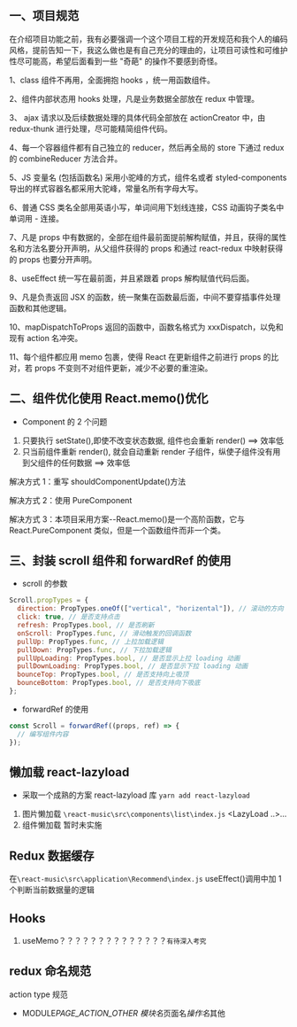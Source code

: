 <!--
 * @Author: raotaohub
 * @Date: 2021-02-12 23:51:27
 * @LastEditTime: 2021-02-15 20:36:39
 * @LastEditors: raotaohub
 * @FilePath: \react-music\README.md
 * @Description: 项目描述和注意事项
-->

## 一、项目规范

在介绍项目功能之前，我有必要强调一个这个项目工程的开发规范和我个人的编码风格，提前告知一下，我这么做也是有自己充分的理由的，让项目可读性和可维护性尽可能高，希望后面看到一些 "奇葩" 的操作不要感到奇怪。

1、class 组件不再用，全面拥抱 hooks ，统一用函数组件。

2、组件内部状态用 hooks 处理，凡是业务数据全部放在 redux 中管理。

3、 ajax 请求以及后续数据处理的具体代码全部放在 actionCreator 中，由 redux-thunk 进行处理，尽可能精简组件代码。

4、每一个容器组件都有自己独立的 reducer，然后再全局的 store 下通过 redux 的 combineReducer 方法合并。

5、JS 变量名 (包括函数名) 采用小驼峰的方式，组件名或者 styled-components 导出的样式容器名都采用大驼峰，常量名所有字母大写。

6、普通 CSS 类名全部用英语小写，单词间用下划线连接，CSS 动画钩子类名中单词用 - 连接。

7、凡是 props 中有数据的，全部在组件最前面提前解构赋值，并且，获得的属性名和方法名要分开声明，从父组件获得的 props 和通过 react-redux 中映射获得的 props 也要分开声明。

8、useEffect 统一写在最前面，并且紧跟着 props 解构赋值代码后面。

9、凡是负责返回 JSX 的函数，统一聚集在函数最后面，中间不要穿插事件处理函数和其他逻辑。

10、mapDispatchToProps 返回的函数中，函数名格式为 xxxDispatch，以免和现有 action 名冲突。

11、每个组件都应用 memo 包裹，使得 React 在更新组件之前进行 props 的比对，若 props 不变则不对组件更新，减少不必要的重渲染。

## 二、组件优化使用 React.memo()优化

- Component 的 2 个问题

1. 只要执行 setState(),即使不改变状态数据, 组件也会重新 render() ==> 效率低
2. 只当前组件重新 render(), 就会自动重新 render 子组件，纵使子组件没有用到父组件的任何数据 ==> 效率低

解决方式 1：重写 shouldComponentUpdate()方法

解决方式 2：使用 PureComponent

解决方式 3：本项目采用方案--React.memo()是一个高阶函数，它与 React.PureComponent 类似，但是一个函数组件而非一个类。

## 三、封装 scroll 组件和 forwardRef 的使用

- scroll 的参数

```js
Scroll.propTypes = {
  direction: PropTypes.oneOf(["vertical", "horizental"]), // 滚动的方向
  click: true, // 是否支持点击
  refresh: PropTypes.bool, // 是否刷新
  onScroll: PropTypes.func, // 滑动触发的回调函数
  pullUp: PropTypes.func, // 上拉加载逻辑
  pullDown: PropTypes.func, // 下拉加载逻辑
  pullUpLoading: PropTypes.bool, // 是否显示上拉 loading 动画
  pullDownLoading: PropTypes.bool, // 是否显示下拉 loading 动画
  bounceTop: PropTypes.bool, // 是否支持向上吸顶
  bounceBottom: PropTypes.bool, // 是否支持向下吸底
};
```

- forwardRef 的使用

```js
const Scroll = forwardRef((props, ref) => {
  // 编写组件内容
});
```

## 懒加载 react-lazyload

- 采取一个成熟的方案 react-lazyload 库 `yarn add react-lazyload`

1. 图片懒加载
   `\react-music\src\components\list\index.js` <LazyLoad ..>...</LazyLoad>
2. 组件懒加载
   暂时未实施

## Redux 数据缓存

在`\react-music\src\application\Recommend\index.js` useEffect()调用中加 1 个判断当前数据量的逻辑

## Hooks

1. useMemo？？？？？？？？？？？？？？`有待深入考究`

## redux 命名规范

action type 规范

- MODULE*PAGE_ACTION_OTHER
  模块名*页面名*操作名*其他

